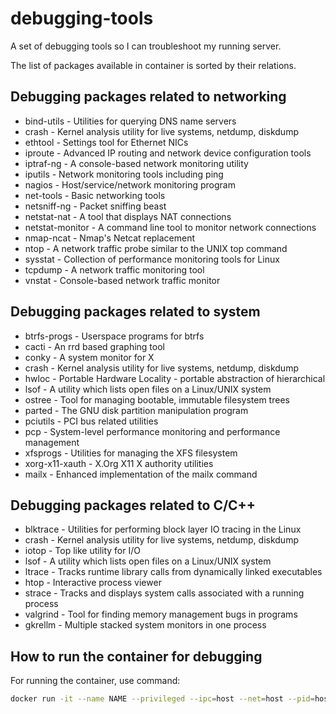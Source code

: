 # debugging-tools
A set of debugging tools so I can troubleshoot my running server.

The list of packages available in container is sorted by their relations.

## Debugging packages related to networking
 * bind-utils - Utilities for querying DNS name servers
 * crash - Kernel analysis utility for live systems, netdump, diskdump
 * ethtool - Settings tool for Ethernet NICs
 * iproute -  Advanced IP routing and network device configuration tools
 * iptraf-ng - A console-based network monitoring utility
 * iputils - Network monitoring tools including ping
 * nagios - Host/service/network monitoring program
 * net-tools - Basic networking tools
 * netsniff-ng - Packet sniffing beast
 * netstat-nat - A tool that displays NAT connections
 * netstat-monitor - A command line tool to monitor network connections
 * nmap-ncat - Nmap's Netcat replacement
 * ntop - A network traffic probe similar to the UNIX top command
 * sysstat - Collection of performance monitoring tools for Linux
 * tcpdump - A network traffic monitoring tool
 * vnstat - Console-based network traffic monitor

## Debugging packages related to system
 * btrfs-progs - Userspace programs for btrfs
 * cacti - An rrd based graphing tool
 * conky - A system monitor for X
 * crash - Kernel analysis utility for live systems, netdump, diskdump
 * hwloc - Portable Hardware Locality - portable abstraction of hierarchical
 * lsof - A utility which lists open files on a Linux/UNIX system
 * ostree - Tool for managing bootable, immutable filesystem trees
 * parted - The GNU disk partition manipulation program
 * pciutils - PCI bus related utilities
 * pcp - System-level performance monitoring and performance management
 * xfsprogs - Utilities for managing the XFS filesystem
 * xorg-x11-xauth - X.Org X11 X authority utilities
 * mailx - Enhanced implementation of the mailx command

## Debugging packages related to C/C++

 * blktrace - Utilities for performing block layer IO tracing in the Linux
 * crash - Kernel analysis utility for live systems, netdump, diskdump
 * iotop - Top like utility for I/O
 * lsof - A utility which lists open files on a Linux/UNIX system
 * ltrace - Tracks runtime library calls from dynamically linked executables
 * htop - Interactive process viewer
 * strace - Tracks and displays system calls associated with a running process
 * valgrind - Tool for finding memory management bugs in programs
 * gkrellm - Multiple stacked system monitors in one process

## How to run the container for debugging

For running the container, use command:

```bash
docker run -it --name NAME --privileged --ipc=host --net=host --pid=host -e HOST=/host -e NAME=NAME -e IMAGE=IMAGE -v /run:/run -v /var/log:/var/log -v /etc/machine-id:/etc/machine-id -v /etc/localtime:/etc/localtime -v /:/host debugging-tools
```
